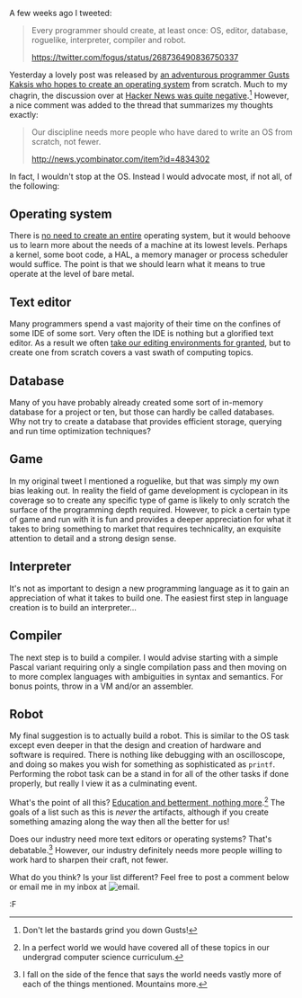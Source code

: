 A few weeks ago I tweeted:

> Every programmer should create, at least once: OS, editor, database, roguelike, 
> interpreter, compiler and robot.
> 
> https://twitter.com/fogus/status/268736490836750337

Yesterday a lovely post was released by [an adventurous programmer Gusts Kaksis who hopes to create an operating system](http://gusc.lv/2012/11/im-writing-my-own-os/) from scratch.  Much to my chagrin, the discussion over at [Hacker News was quite negative](http://news.ycombinator.com/item?id=4833218).[^bas]  However, a nice comment was added to the thread that summarizes my thoughts exactly:

> Our discipline needs more people who have dared to write an OS from scratch, not fewer.
> 
> http://news.ycombinator.com/item?id=4834302

In fact, I wouldn't stop at the OS.  Instead I would advocate most, if not all, of the following:

## Operating system 

There is [no need to create an entire](http://fogus.me/thunks/osdev.html) operating system, but it would behoove us to learn more about the needs of a machine at its lowest levels.  Perhaps a kernel, some boot code, a HAL, a memory manager or process scheduler would suffice.  The point is that we should learn what it means to true operate at the level of bare metal.

## Text editor

Many programmers spend a vast majority of their time on the confines of some IDE of some sort.  Very often the IDE is nothing but a glorified text editor.  As a result we often [take our editing environments for granted](http://blog.fogus.me/2008/07/23/confessions-of-a-textual-loser/), but to create one from scratch covers a vast swath of computing topics.

## Database

Many of you have probably already created some sort of in-memory database for a project or ten, but those can hardly be called databases.  Why not try to create a database that provides efficient storage, querying and run time optimization techniques?

## Game

In my original tweet I mentioned a roguelike, but that was simply my own bias leaking out.  In reality the field of game development is cyclopean in its coverage so to create any specific type of game is likely to only scratch the surface of the programming depth required.  However, to pick a certain type of game and run with it is fun and provides a deeper appreciation for what it takes to bring something to market that requires technicality, an exquisite attention to detail and a strong design sense.

## Interpreter

It's not as important to design a new programming language as it to gain an appreciation of what it takes to build one.  The easiest first step in language creation is to build an interpreter...

## Compiler

The next step is to build a compiler.  I would advise starting with a simple Pascal variant requiring only a single compilation pass and then moving on to more complex languages with ambiguities in syntax and semantics.  For bonus points, throw in a VM and/or an assembler.

## Robot

My final suggestion is to actually build a robot.  This is similar to the OS task except even deeper in that the design and creation of hardware and software is required.  There is nothing like debugging with an oscilloscope, and doing so makes you wish for something as sophisticated as `printf`.  Performing the robot task can be a stand in for all of the other tasks if done properly, but really I view it as a culminating event.

What's the point of all this?  [Education and betterment, nothing more](http://jasonrudolph.com/blog/2011/08/09/programming-achievements-how-to-level-up-as-a-developer/).[^school]  The goals of a list such as this is *never* the artifacts, although if you create something amazing along the way then all the better for us!  

Does our industry need more text editors or operating systems?  That's debatable.[^debate]  However, our industry definitely needs more people willing to work hard to sharpen their craft, not fewer.

What do you think?  Is your list different?  Feel free to post a comment below or email me in my inbox at ![email](http://fogus.me/images/addy.png "").

:F

[^school]: In a perfect world we would have covered all of these topics in our undergrad computer science curriculum.

[^debate]: I fall on the side of the fence that says the world needs vastly more of each of the things mentioned.  Mountains more.

[^bas]: Don't let the bastards grind you down Gusts!